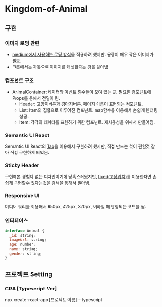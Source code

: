 # Kingdom-of-Animal

## 구현
### 이미지 로딩 관련
* [medium에서 사용하는 로딩 방식](https://mygumi.tistory.com/296)을 적용하려 했지만. 용량이 매우 작은 이미지가 필요.<br>
* 크롬에서는 자동으로 이미지를 캐싱한다는 것을 알아냄.

### 컴포넌트 구조
* AnimalContainer: 데이터와 이벤트 함수들이 모여 있는 곳. 필요한 컴포넌트에 Props를 통해서 전달이 됨.
  * Header: 고양이버튼과 강아지버튼, 페이지 이름이 표현되는 컴포넌트.
  * List: Item의 집합으로 이루어진 컴포넌트. map함수를 이용해서 손쉽게 렌더링 성공.
  * Item: 각각의 데이터를 표현하기 위한 컴포넌트. 재사용성을 위해서 만들어짐.

### Semantic UI React
Semantic UI React의 [Tab](https://react.semantic-ui.com/modules/tab/)을 이용해서 구현하려 했지만, 직접 만드는 것이 편할것 같아 직접 구현하게 되었음.

### Sticky Header
구현해본 경험이 없는 디자인이기에 당혹스러웠지만, [fixed(고정위치)](https://poiemaweb.com/css3-position)를 이용한다면 손쉽게 구현할수 있다는것을 검색을 통해서 알아냄.

### Responsive UI
미디어 쿼리를 이용해서 650px, 425px, 320px, 이하일 때 반영되는 코드를 짬.

### 인터페이스
~~~ javascript
interface Animal {
  _id: string;
  imageUrl: string;
  age: number;
  name: string;
  gender: string;
}
~~~

## 프로젝트 Setting
### CRA [Typescript.Ver]
npx create-react-app [프로젝트 이름] --typescript